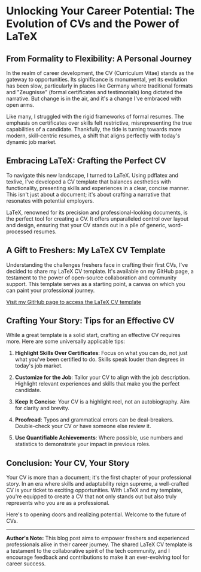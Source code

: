 
# **Unlocking Your Career Potential: The Evolution of CVs and the Power of LaTeX**

## **From Formality to Flexibility: A Personal Journey**

In the realm of career development, the CV (Curriculum Vitae) stands as the gateway to opportunities. Its significance
is monumental, yet its evolution has been slow, particularly in places like Germany where traditional formats and
"Zeugnisse" (formal certificates and testimonials) long dictated the narrative. But change is in the air, and it's a
change I've embraced with open arms.

Like many, I struggled with the rigid frameworks of formal resumes. The emphasis on certificates over skills felt
restrictive, misrepresenting the true capabilities of a candidate. Thankfully, the tide is turning towards more
modern, skill-centric resumes, a shift that aligns perfectly with today's dynamic job market.

## **Embracing LaTeX: Crafting the Perfect CV**

To navigate this new landscape, I turned to LaTeX. Using pdflatex and texlive, I've developed a CV template that balances
aesthetics with functionality, presenting skills and experiences in a clear, concise manner. This isn't just about a document;
it's about crafting a narrative that resonates with potential employers.

LaTeX, renowned for its precision and professional-looking documents, is the perfect tool for creating a CV. It offers
unparalleled control over layout and design, ensuring that your CV stands out in a pile of generic, word-processed resumes.

## **A Gift to Freshers: My LaTeX CV Template**

Understanding the challenges freshers face in crafting their first CVs, I've decided to share my LaTeX CV template.
It's available on my GitHub page, a testament to the power of open-source collaboration and community support. This
template serves as a starting point, a canvas on which you can paint your professional journey.

[Visit my GitHub page to access the LaTeX CV template](https://github.com/clanghans/cv)

## **Crafting Your Story: Tips for an Effective CV**

While a great template is a solid start, crafting an effective CV requires more. Here are some universally applicable tips:

1. **Highlight Skills Over Certificates**: Focus on what you can do, not just what you've been certified to do. Skills
speak louder than degrees in today's job market.

2. **Customize for the Job**: Tailor your CV to align with the job description. Highlight relevant experiences and
skills that make you the perfect candidate.

3. **Keep It Concise**: Your CV is a highlight reel, not an autobiography. Aim for clarity and brevity.

4. **Proofread**: Typos and grammatical errors can be deal-breakers. Double-check your CV or have someone else review it.

5. **Use Quantifiable Achievements**: Where possible, use numbers and statistics to demonstrate your impact in previous roles.

## **Conclusion: Your CV, Your Story**

Your CV is more than a document; it's the first chapter of your professional story. In an era where skills and adaptability
reign supreme, a well-crafted CV is your ticket to exciting opportunities. With LaTeX and my template, you're equipped to
create a CV that not only stands out but also truly represents who you are as a professional.

Here's to opening doors and realizing potential. Welcome to the future of CVs.

---

**Author's Note:** This blog post aims to empower freshers and experienced professionals alike in their career journey.
The shared LaTeX CV template is a testament to the collaborative spirit of the tech community, and I encourage feedback
and contributions to make it an ever-evolving tool for career success.
